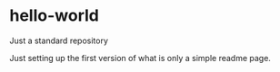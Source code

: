 # hello-world
Just a standard repository

Just setting up the first version of what is only a simple readme page.

